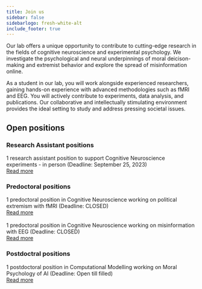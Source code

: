 ```yaml
---
title: Join us
sidebar: false
sidebarlogo: fresh-white-alt
include_footer: true
---
```


Our lab offers a unique opportunity to contribute to cutting-edge research in the fields of cognitive neuroscience and experimental psychology. We investigate the psychological and neural underpinnings of moral deicison-making and extremist behavior and explore the spread of misinformation online.

As a student in our lab, you will work alongside experienced researchers, gaining hands-on experience with advanced methodologies such as fMRI and EEG. You will actively contribute to experiments, data analysis, and publications. Our collaborative and intellectually stimulating environment provides the ideal setting to study and address pressing societal issues.

## Open positions

### Research Assistant positions

1 research assistant position to support Cognitive Neuroscience experiments - in person (Deadline: September 25, 2023)
<br>
[Read more](https://file.notion.so/f/f/4c4ef526-3c83-41c0-ba86-99713d22ae63/3989f0ca-5081-4b76-9006-5f306a357b4b/Tecnic-_PRETUS_2.pdf?id=26f72f9d-63e0-48b3-ab2a-972277086b35&table=block&spaceId=4c4ef526-3c83-41c0-ba86-99713d22ae63&expirationTimestamp=1694613600000&signature=HeYjeM3-MajyzU_S2ZHc41CAVeFptVs_pp3jVhk6GWU&downloadName=Te%CC%80cnic-+PRETUS_2.pdf)
<br>

### Predoctoral positions

1 predoctoral position in Cognitive Neuroscience working on political extremism with fMRI (Deadline: CLOSED)
<br>
[Read more](https://www.imim.cat/media/upload/arxius/ofertes%20de%20treball/2023/BT/Ref.%202311%20-%20PRETUS.pdf?_t=1686307206)
<br><br>
1 predoctoral position in Cognitive Neuroscience working on misinformation with EEG (Deadline: CLOSED)
<br>
[Read more](https://www.imim.cat/media/upload/arxius/ofertes%20de%20treball/2023/BT/Ref.%202310%20-%20PRETUS.pdf?_t=1686306918)
<br>

### Postdoctral positions

1 postdoctoral position in Computational Modelling working on Moral Psychology of AI (Deadline: Open till filled)
<br>
[Read more](https://www.imim.cat/ofertes/en_detall-oferta-temporals.html?id=2384)
<br>
